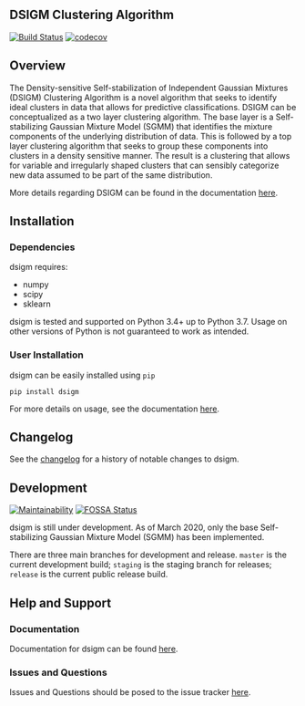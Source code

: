 ## DSIGM Clustering Algorithm

[![Build Status](https://travis-ci.com/paradoxysm/dsigm.svg?branch=master)](https://travis-ci.com/paradoxysm/dsigm)
[![codecov](https://codecov.io/gh/paradoxysm/dsigm/branch/master/graph/badge.svg?token=cpaPkUHKah)](https://codecov.io/gh/paradoxysm/dsigm)

## Overview

The Density-sensitive Self-stabilization of Independent Gaussian Mixtures (DSIGM) Clustering Algorithm is a novel algorithm that seeks to identify ideal clusters in data that allows for predictive classifications. DSIGM can be conceptualized as a two layer clustering algorithm. The base layer is a Self-stabilizing Gaussian Mixture Model (SGMM) that identifies the mixture components of the underlying distribution of data. This is followed by a top layer clustering algorithm that seeks to group these components into clusters in a density sensitive manner. The result is a clustering that allows for variable and irregularly shaped clusters that can sensibly categorize new data assumed to be part of the same distribution.

More details regarding DSIGM can be found in the documentation [here](https://github.com/paradoxysm/dsigm/tree/master/doc).

## Installation

### Dependencies

dsigm requires:
- numpy
- scipy
- sklearn

dsigm is tested and supported on Python 3.4+ up to Python 3.7. Usage on other versions of Python is not guaranteed to work as intended.

### User Installation

dsigm can be easily installed using ```pip```

```
pip install dsigm
```

For more details on usage, see the documentation [here](https://github.com/paradoxysm/dsigm/tree/master/doc).

## Changelog

See the [changelog](https://github.com/paradoxysm/dsigm/blob/master/CHANGES.md) for a history of notable changes to dsigm.

## Development

[![Maintainability](https://api.codeclimate.com/v1/badges/db50b93805392126d265/maintainability)](https://codeclimate.com/github/paradoxysm/dsigm/maintainability)
[![FOSSA Status](https://app.fossa.io/api/projects/git%2Bgithub.com%2Fparadoxysm%2Fdsigm.svg?type=shield)](https://app.fossa.io/projects/git%2Bgithub.com%2Fparadoxysm%2Fdsigm?ref=badge_shield)

dsigm is still under development. As of March 2020, only the base Self-stabilizing Gaussian Mixture Model (SGMM) has been implemented.

There are three main branches for development and release. `master` is the current development build; `staging` is the staging branch for releases; `release` is the current public release build.

## Help and Support

### Documentation

Documentation for dsigm can be found [here](https://github.com/paradoxysm/dsigm/tree/master/doc).

### Issues and Questions

Issues and Questions should be posed to the issue tracker [here](https://github.com/paradoxysm/dsigm/issues).
